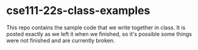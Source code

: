 # cse111-22s-class-examples

This repo contains the sample code that we write together in class. It is posted exactly as we left it when we finished, so it's possible some things were not finished and are currently broken.
